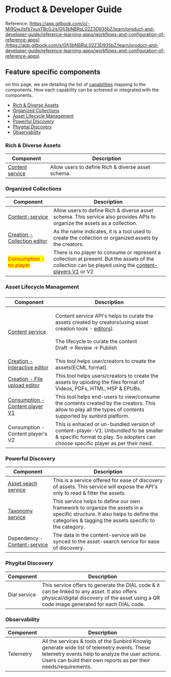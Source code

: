 # Product & Developer Guide

Reference: [https://app.gitbook.com/o/-Mi9QwJlsfb7xuxTBc0J/s/Gfj3bNBRsL02Z3D935bZ/learn/product-and-developer-guide/reference-learning-apps/workflows-and-configuration-of-reference-apps](https://app.gitbook.com/s/Gfj3bNBRsL02Z3D935bZ/learn/product-and-developer-guide/reference-learning-apps/workflows-and-configuration-of-reference-apps)



## Feature specific components

on this page, we are detailing the list of [capabilities](../capabilities/) mapping to the components. How each capability can be achieved or integrated with the components.

* [Rich & Diverse Assets](./#rich-and-diverse-assets)
* [Organized Collections ](./#organized-collections)
* [Asset Lifecycle Management ](./#asset-lifecycle-management)
* [Powerful Discovery ](./#powerful-discovery)
* [Phygital Discovery ](./#phygital-discovery)
* [Observability](./#observability)

### Rich & Diverse Assets

| Component                           | Description                                         |
| ----------------------------------- | --------------------------------------------------- |
| [Content service](content-service/) | Allow users to define Rich & diverse asset schema.  |

### Organized Collections

| Component                                                     | Description                                                                                                                                                                    |
| ------------------------------------------------------------- | ------------------------------------------------------------------------------------------------------------------------------------------------------------------------------ |
| [Content-service](content-service/)                           | Allow users to define Rich & diverse asset schema. This service also provides APIs to organize the assets as a collection.                                                     |
| [Creation - Collection editor](editors/collection-editor-v2/) | As the name indicates, it is a tool used to create the collection or organized assets by the creators.                                                                         |
| <mark style="color:red;">Consumption - no player</mark>       | There is no player to consume or represent a collection at present. But the assets of the collection can be played using the [content-players V1](player/common-player/) or V2 |

### Asset Lifecycle Management

###

| Component                                                | Description                                                                                                                                                                                                          |
| -------------------------------------------------------- | -------------------------------------------------------------------------------------------------------------------------------------------------------------------------------------------------------------------- |
| [Content service](content-service/)                      | <p>Content service API's helps to curate the assets created by creators(using asset creation tools - <a href="editors/">editors</a>). <br><br>The lifecycle to curate the content<br>Draft -> Review -> Publish </p> |
| [Creation - Interactive editor](editors/editor.md)       | This tool helps user/creators to create the assets(ECML format).                                                                                                                                                     |
| [Creation - File upload editor](editors/generic-editor/) | This tool helps users/creators to create the assets by uploding the files format of  Videos, PDFs, HTML, H5P & EPUBs.                                                                                                |
| [Consumption - Content player V1](player/common-player/) | This tool helps end-users to view/consume the contents created by the creators. This allow to play all the types of contents supported by sunbird platform.                                                          |
| Consumption - Content player's V2                        | This is enhaced or un-bundled version of content-player-V1. Unbundled to be smaller & specific format to play. So adopters can choose specific player as per their need.                                             |

### Powerful Discovery

| Component                                        | Description                                                                                                                                                                          |
| ------------------------------------------------ | ------------------------------------------------------------------------------------------------------------------------------------------------------------------------------------ |
| [Asset seach service](assets-search-service/)    | This is a service offered for ease of discovery of assets. This service will expose the API's only to read & filter the assets.                                                      |
| [Taxonomy service](taxonomy-and-tagging/)        | This service helps to define our own framework to organize the assets in a specific structure. It also helps to define the categories & tagging the assets specific to the category. |
| Dependency - [Content-service](content-service/) | The data in the content-service will be synced to the asset-search service for ease of discovery.                                                                                    |

### Phygital Discovery

| Component    | Description                                                                                                                                                                                |
| ------------ | ------------------------------------------------------------------------------------------------------------------------------------------------------------------------------------------ |
| Dial service | This service offers to generate the  DIAL code & it can be linked to any asset. It also offers physical/digital discovery of the asset using a QR code image generated for each DIAL code. |

### Observability

| Component | Description                                                                                                                                                                                                        |
| --------- | ------------------------------------------------------------------------------------------------------------------------------------------------------------------------------------------------------------------ |
| Telemetry | All the services & tools of the Sunbird Knowlg generate wide list of telemetry events. These telemetry events help to analyze the user actions. Users can build their own reports as per their needs/requirements. |

